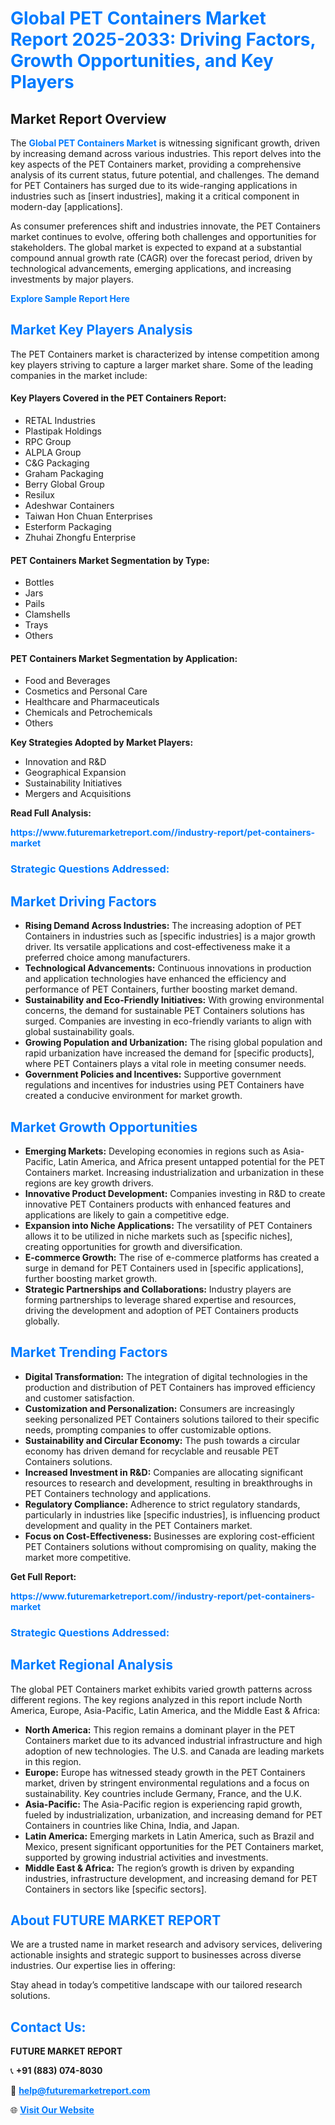 <h1 style="color: #007BFF;">Global PET Containers Market Report 2025-2033: Driving Factors, Growth Opportunities, and Key Players</h1>

<section id="overview">
<h2>Market Report Overview</h2>
<p>The <a href="https://www.futuremarketreport.com//industry-report/pet-containers-market" style="color: #007BFF; text-decoration: none;"><strong>Global PET Containers Market</strong></a> is witnessing significant growth, driven by increasing demand across various industries. This report delves into the key aspects of the PET Containers market, providing a comprehensive analysis of its current status, future potential, and challenges. The demand for PET Containers has surged due to its wide-ranging applications in industries such as [insert industries], making it a critical component in modern-day [applications].</p>
<p>As consumer preferences shift and industries innovate, the PET Containers market continues to evolve, offering both challenges and opportunities for stakeholders. The global market is expected to expand at a substantial compound annual growth rate (CAGR) over the forecast period, driven by technological advancements, emerging applications, and increasing investments by major players.</p>
</section>

<section id="overview">
<p><a href="https://www.futuremarketreport.com//request-sample/reportId=92293" style="color: #007BFF; text-decoration: none;"><strong>Explore Sample Report Here</strong></a></p>
</section>

<section id="key-players">
<h2 style="color: #007BFF;">Market Key Players Analysis</h2>
<p>The PET Containers market is characterized by intense competition among key players striving to capture a larger market share. Some of the leading companies in the market include:</p>
<h4>Key Players Covered in the PET Containers Report:</h4>
<ul><li>RETAL Industries</li><li>Plastipak Holdings</li><li>RPC Group</li><li>ALPLA Group</li><li>C&amp;G Packaging</li><li>Graham Packaging</li><li>Berry Global Group</li><li>Resilux</li><li>Adeshwar Containers</li><li>Taiwan Hon Chuan Enterprises</li><li>Esterform Packaging</li><li>Zhuhai Zhongfu Enterprise</li></ul>
<h4>PET Containers Market Segmentation by Type:</h4>
<ul><li>Bottles</li><li>Jars</li><li>Pails</li><li>Clamshells</li><li>Trays</li><li>Others</li></ul>

<h4>PET Containers Market Segmentation by Application:</h4>
<ul><li>Food and Beverages</li><li>Cosmetics and Personal Care</li><li>Healthcare and Pharmaceuticals</li><li>Chemicals and Petrochemicals</li><li>Others</li></ul>
<p><strong>Key Strategies Adopted by Market Players:</strong></p>
<ul>
<li>Innovation and R&D</li>
<li>Geographical Expansion</li>
<li>Sustainability Initiatives</li>
<li>Mergers and Acquisitions</li>
</ul>
</section>

<section>
<p><strong>Read Full Analysis: </strong></p><a href="https://www.futuremarketreport.com//industry-report/pet-containers-market" style="color: #007BFF; text-decoration: none;"><strong>https://www.futuremarketreport.com//industry-report/pet-containers-market</strong></a>
<h3 style="color: #007BFF;">Strategic Questions Addressed:</h3>
</section>

<section id="driving-factors">
<h2 style="color: #007BFF;">Market Driving Factors</h2>
<ul>
<li><strong>Rising Demand Across Industries:</strong> The increasing adoption of PET Containers in industries such as [specific industries] is a major growth driver. Its versatile applications and cost-effectiveness make it a preferred choice among manufacturers.</li>
<li><strong>Technological Advancements:</strong> Continuous innovations in production and application technologies have enhanced the efficiency and performance of PET Containers, further boosting market demand.</li>
<li><strong>Sustainability and Eco-Friendly Initiatives:</strong> With growing environmental concerns, the demand for sustainable PET Containers solutions has surged. Companies are investing in eco-friendly variants to align with global sustainability goals.</li>
<li><strong>Growing Population and Urbanization:</strong> The rising global population and rapid urbanization have increased the demand for [specific products], where PET Containers plays a vital role in meeting consumer needs.</li>
<li><strong>Government Policies and Incentives:</strong> Supportive government regulations and incentives for industries using PET Containers have created a conducive environment for market growth.</li>
</ul>
</section>

<section id="growth-opportunities">
<h2 style="color: #007BFF;">Market Growth Opportunities</h2>
<ul>
<li><strong>Emerging Markets:</strong> Developing economies in regions such as Asia-Pacific, Latin America, and Africa present untapped potential for the PET Containers market. Increasing industrialization and urbanization in these regions are key growth drivers.</li>
<li><strong>Innovative Product Development:</strong> Companies investing in R&D to create innovative PET Containers products with enhanced features and applications are likely to gain a competitive edge.</li>
<li><strong>Expansion into Niche Applications:</strong> The versatility of PET Containers allows it to be utilized in niche markets such as [specific niches], creating opportunities for growth and diversification.</li>
<li><strong>E-commerce Growth:</strong> The rise of e-commerce platforms has created a surge in demand for PET Containers used in [specific applications], further boosting market growth.</li>
<li><strong>Strategic Partnerships and Collaborations:</strong> Industry players are forming partnerships to leverage shared expertise and resources, driving the development and adoption of PET Containers products globally.</li>
</ul>
</section>

<section id="trending-factors">
<h2 style="color: #007BFF;">Market Trending Factors</h2>
<ul>
<li><strong>Digital Transformation:</strong> The integration of digital technologies in the production and distribution of PET Containers has improved efficiency and customer satisfaction.</li>
<li><strong>Customization and Personalization:</strong> Consumers are increasingly seeking personalized PET Containers solutions tailored to their specific needs, prompting companies to offer customizable options.</li>
<li><strong>Sustainability and Circular Economy:</strong> The push towards a circular economy has driven demand for recyclable and reusable PET Containers solutions.</li>
<li><strong>Increased Investment in R&D:</strong> Companies are allocating significant resources to research and development, resulting in breakthroughs in PET Containers technology and applications.</li>
<li><strong>Regulatory Compliance:</strong> Adherence to strict regulatory standards, particularly in industries like [specific industries], is influencing product development and quality in the PET Containers market.</li>
<li><strong>Focus on Cost-Effectiveness:</strong> Businesses are exploring cost-efficient PET Containers solutions without compromising on quality, making the market more competitive.</li>
</ul>
</section>

<section>
<p><strong>Get Full Report: </strong></p><a href="https://www.futuremarketreport.com//industry-report/pet-containers-market" style="color: #007BFF; text-decoration: none;"><strong>https://www.futuremarketreport.com//industry-report/pet-containers-market</strong></a>
<h3 style="color: #007BFF;">Strategic Questions Addressed:</h3>
</section>


<section id="regional-analysis">
<h2 style="color: #007BFF;">Market Regional Analysis</h2>
<p>The global PET Containers market exhibits varied growth patterns across different regions. The key regions analyzed in this report include North America, Europe, Asia-Pacific, Latin America, and the Middle East & Africa:</p>
<ul>
<li><strong>North America:</strong> This region remains a dominant player in the PET Containers market due to its advanced industrial infrastructure and high adoption of new technologies. The U.S. and Canada are leading markets in this region.</li>
<li><strong>Europe:</strong> Europe has witnessed steady growth in the PET Containers market, driven by stringent environmental regulations and a focus on sustainability. Key countries include Germany, France, and the U.K.</li>
<li><strong>Asia-Pacific:</strong> The Asia-Pacific region is experiencing rapid growth, fueled by industrialization, urbanization, and increasing demand for PET Containers in countries like China, India, and Japan.</li>
<li><strong>Latin America:</strong> Emerging markets in Latin America, such as Brazil and Mexico, present significant opportunities for the PET Containers market, supported by growing industrial activities and investments.</li>
<li><strong>Middle East & Africa:</strong> The region’s growth is driven by expanding industries, infrastructure development, and increasing demand for PET Containers in sectors like [specific sectors].</li>
</ul>
</section>

<footer>
<h2 style="color: #007BFF;">About FUTURE MARKET REPORT</h2>
<p>We are a trusted name in market research and advisory services, delivering actionable insights and strategic support to businesses across diverse industries. Our expertise lies in offering:</p>

<p>Stay ahead in today’s competitive landscape with our tailored research solutions.</p>

<h2 style="color: #007BFF;">Contact Us:</h2>
<p><strong>FUTURE MARKET REPORT</strong></p>
<p>📞 <strong>+91 (883) 074-8030</strong></p>
<p>📧 <strong><a href="mailto:help@futuremarketreport.com" style="color: #007BFF;">help@futuremarketreport.com</a></strong></p>
<p>🌐 <strong><a href="https://www.futuremarketreport.com/" style="color: #007BFF;">Visit Our Website</a></strong></p>
</footer>